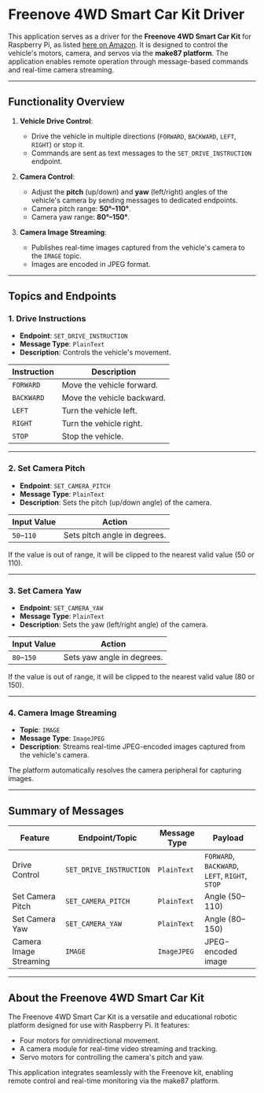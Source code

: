 # Freenove 4WD Smart Car Kit Driver

This application serves as a driver for the **Freenove 4WD Smart Car Kit** for Raspberry Pi, as
listed [here on Amazon](https://www.amazon.com/Freenove-Raspberry-Tracking-Avoidance-Ultrasonic/dp/B07YD2LT9D). It is
designed to control the vehicle's motors, camera, and servos via the **make87 platform**. The application enables remote
operation through message-based commands and real-time camera streaming.

---

## Functionality Overview

1. **Vehicle Drive Control**:
    - Drive the vehicle in multiple directions (`FORWARD`, `BACKWARD`, `LEFT`, `RIGHT`) or stop it.
    - Commands are sent as text messages to the `SET_DRIVE_INSTRUCTION` endpoint.

2. **Camera Control**:
    - Adjust the **pitch** (up/down) and **yaw** (left/right) angles of the vehicle's camera by sending messages to
      dedicated endpoints.
    - Camera pitch range: **50°–110°**.
    - Camera yaw range: **80°–150°**.

3. **Camera Image Streaming**:
    - Publishes real-time images captured from the vehicle's camera to the `IMAGE` topic.
    - Images are encoded in JPEG format.

---

## Topics and Endpoints

### **1. Drive Instructions**

- **Endpoint**: `SET_DRIVE_INSTRUCTION`
- **Message Type**: `PlainText`
- **Description**: Controls the vehicle's movement.

| Instruction | Description                |
|-------------|----------------------------|
| `FORWARD`   | Move the vehicle forward.  |
| `BACKWARD`  | Move the vehicle backward. |
| `LEFT`      | Turn the vehicle left.     |
| `RIGHT`     | Turn the vehicle right.    |
| `STOP`      | Stop the vehicle.          |

---

### **2. Set Camera Pitch**

- **Endpoint**: `SET_CAMERA_PITCH`
- **Message Type**: `PlainText`
- **Description**: Sets the pitch (up/down angle) of the camera.

| Input Value | Action                       |
|-------------|------------------------------|
| `50`–`110`  | Sets pitch angle in degrees. |

If the value is out of range, it will be clipped to the nearest valid value (50 or 110).

---

### **3. Set Camera Yaw**

- **Endpoint**: `SET_CAMERA_YAW`
- **Message Type**: `PlainText`
- **Description**: Sets the yaw (left/right angle) of the camera.

| Input Value | Action                     |
|-------------|----------------------------|
| `80`–`150`  | Sets yaw angle in degrees. |

If the value is out of range, it will be clipped to the nearest valid value (80 or 150).

---

### **4. Camera Image Streaming**

- **Topic**: `IMAGE`
- **Message Type**: `ImageJPEG`
- **Description**: Streams real-time JPEG-encoded images captured from the vehicle's camera.

The platform automatically resolves the camera peripheral for capturing images.

---

## Summary of Messages

| Feature                | Endpoint/Topic          | Message Type | Payload                                        |
|------------------------|-------------------------|--------------|------------------------------------------------|
| Drive Control          | `SET_DRIVE_INSTRUCTION` | `PlainText`  | `FORWARD`, `BACKWARD`, `LEFT`, `RIGHT`, `STOP` |
| Set Camera Pitch       | `SET_CAMERA_PITCH`      | `PlainText`  | Angle (50–110)                                 |
| Set Camera Yaw         | `SET_CAMERA_YAW`        | `PlainText`  | Angle (80–150)                                 |
| Camera Image Streaming | `IMAGE`                 | `ImageJPEG`  | JPEG-encoded image                             |

---

## About the Freenove 4WD Smart Car Kit

The Freenove 4WD Smart Car Kit is a versatile and educational robotic platform designed for use with Raspberry Pi. It
features:

- Four motors for omnidirectional movement.
- A camera module for real-time video streaming and tracking.
- Servo motors for controlling the camera's pitch and yaw.

This application integrates seamlessly with the Freenove kit, enabling remote control and real-time monitoring via the
make87 platform.

